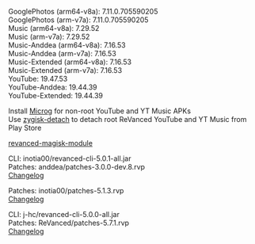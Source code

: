GooglePhotos (arm64-v8a): 7.11.0.705590205  
GooglePhotos (arm-v7a): 7.11.0.705590205  
Music (arm64-v8a): 7.29.52  
Music (arm-v7a): 7.29.52  
Music-Anddea (arm64-v8a): 7.16.53  
Music-Anddea (arm-v7a): 7.16.53  
Music-Extended (arm64-v8a): 7.16.53  
Music-Extended (arm-v7a): 7.16.53  
YouTube: 19.47.53  
YouTube-Anddea: 19.44.39  
YouTube-Extended: 19.44.39  

Install [Microg](https://github.com/ReVanced/GmsCore/releases) for non-root YouTube and YT Music APKs  
Use [zygisk-detach](https://github.com/j-hc/zygisk-detach) to detach root ReVanced YouTube and YT Music from Play Store  

[revanced-magisk-module](https://github.com/TheBizarreAbhishek/ReVanced-Extended)
  
CLI: inotia00/revanced-cli-5.0.1-all.jar  
Patches: anddea/patches-3.0.0-dev.8.rvp  
[Changelog](https://github.com/anddea/revanced-patches/releases/tag/v3.0.0-dev.8)

Patches: inotia00/patches-5.1.3.rvp  
[Changelog](https://github.com/inotia00/revanced-patches/releases/tag/v5.1.3)

CLI: j-hc/revanced-cli-5.0.0-all.jar  
Patches: ReVanced/patches-5.7.1.rvp  
[Changelog](https://github.com/ReVanced/revanced-patches/releases/tag/v5.7.1)  
